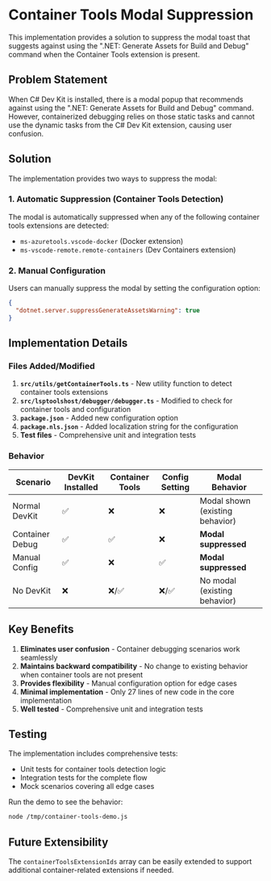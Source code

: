 # Container Tools Modal Suppression

This implementation provides a solution to suppress the modal toast that suggests against using the ".NET: Generate Assets for Build and Debug" command when the Container Tools extension is present.

## Problem Statement

When C# Dev Kit is installed, there is a modal popup that recommends against using the ".NET: Generate Assets for Build and Debug" command. However, containerized debugging relies on those static tasks and cannot use the dynamic tasks from the C# Dev Kit extension, causing user confusion.

## Solution

The implementation provides two ways to suppress the modal:

### 1. Automatic Suppression (Container Tools Detection)

The modal is automatically suppressed when any of the following container tools extensions are detected:

- `ms-azuretools.vscode-docker` (Docker extension)
- `ms-vscode-remote.remote-containers` (Dev Containers extension)

### 2. Manual Configuration

Users can manually suppress the modal by setting the configuration option:

```json
{
  "dotnet.server.suppressGenerateAssetsWarning": true
}
```

## Implementation Details

### Files Added/Modified

1. **`src/utils/getContainerTools.ts`** - New utility function to detect container tools extensions
2. **`src/lsptoolshost/debugger/debugger.ts`** - Modified to check for container tools and configuration
3. **`package.json`** - Added new configuration option
4. **`package.nls.json`** - Added localization string for the configuration
5. **Test files** - Comprehensive unit and integration tests

### Behavior

| Scenario | DevKit Installed | Container Tools | Config Setting | Modal Behavior |
|----------|------------------|-----------------|----------------|----------------|
| Normal DevKit | ✅ | ❌ | ❌ | Modal shown (existing behavior) |
| Container Debug | ✅ | ✅ | ❌ | **Modal suppressed** |
| Manual Config | ✅ | ❌ | ✅ | **Modal suppressed** |
| No DevKit | ❌ | ❌/✅ | ❌/✅ | No modal (existing behavior) |

## Key Benefits

1. **Eliminates user confusion** - Container debugging scenarios work seamlessly
2. **Maintains backward compatibility** - No change to existing behavior when container tools are not present
3. **Provides flexibility** - Manual configuration option for edge cases
4. **Minimal implementation** - Only 27 lines of new code in the core implementation
5. **Well tested** - Comprehensive unit and integration tests

## Testing

The implementation includes comprehensive tests:

- Unit tests for container tools detection logic
- Integration tests for the complete flow
- Mock scenarios covering all edge cases

Run the demo to see the behavior:

```bash
node /tmp/container-tools-demo.js
```

## Future Extensibility

The `containerToolsExtensionIds` array can be easily extended to support additional container-related extensions if needed.